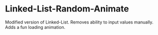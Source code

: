 # Linked-List-Random-Animate
Modified version of Linked-List. Removes ability to input values manually. Adds a fun loading animation.
